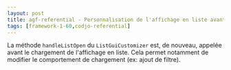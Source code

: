 ```yaml
---
layout: post
title: agf-referential - Personnalisation de l'affichage en liste avant chargement
tags: [framework-1-60,codjo-referential]
---
```

La méthode ```handleListOpen``` du ```ListGuiCustomizer``` est, de nouveau, appelée avant le chargement de l'affichage en liste. Cela permet notamment de modifier le comportement de chargement (ex: ajout de filtre).